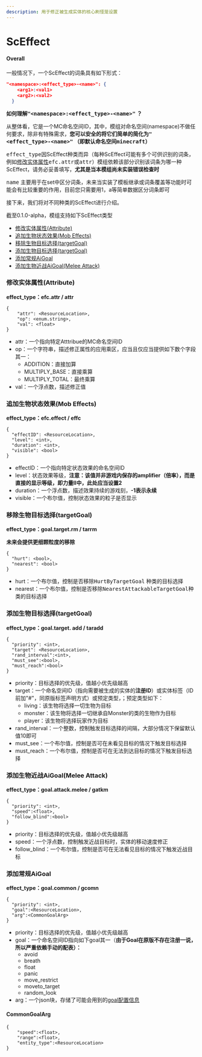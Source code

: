 ```yaml
---
description: 用于修正被生成实体的核心刷怪笼设置
---
```


# ScEffect

#### Overall

一般情况下，一个ScEffect的词条具有如下形式：

```json
"<namespace>:<effect_type>-<name>": {
    <arg1>:<val1>
    <arg2>:<val2>
  }
```

**如何理解**<kbd>**"\<namespace>:\<effect\_type>-\<name>"**</kbd>**&#x20;？**

从整体看，它是一个MC命名空间ID，其中，模组对命名空间(namespace)不做任何要求，除非有特殊需求，**您可以安全的将它们简单的简化为**<kbd>**"\<effect\_type>-\<name>"**</kbd>**&#x20;（即默认命名空间**<kbd>**minecraft**</kbd>**）**

<kbd>effect\_type</kbd>因ScEffect种类而异（每种ScEffect可能有多个可供识别的词条，例如[修改实体属性](sceffect.md#xiu-gai-shi-ti-shu-xing-attribute)<kbd>efc.attr</kbd>或<kbd>attr</kbd>）模组依赖该部分识别该词条为哪一种ScEffect，请务必妥善填写，**尤其是当本模组尚未实装错误检查时**

<kbd>name</kbd> 主要用于在set中区分词条，未来当实装了模板继承或词条覆盖等功能时可能会有比较重要的作用，目前您只需要用1，a等简单数据区分词条即可



接下来，我们将对不同种类的ScEffect进行介绍。

截至0.1.0-alpha，模组支持如下ScEffect类型

* [修改实体属性(Attribute)](sceffect.md#xiu-gai-shi-ti-shu-xing-attribute)
* [追加生物状态效果(Mob Effects)](sceffect.md#zhui-jia-sheng-wu-xiao-guo-mob-effects)
* [移除生物目标选择(targetGoal)](sceffect.md#yi-chu-sheng-wu-mu-biao-xuan-ze-targetgoal)
* [添加生物目标选择(targetGoal)](sceffect.md#tian-jia-sheng-wu-mu-biao-xuan-ze-targetgoal)
* [添加常规AiGoal](sceffect.md#tian-jia-chang-gui-aigoal)
* [添加生物近战AiGoal(Melee Attack)](sceffect.md#tian-jia-sheng-wu-jin-zhan-aigoalmelee-attack)

### 修改实体属性(Attribute)

**effect\_type：efc.attr / attr**

```
{
    "attr": <ResourceLocation>,
    "op": <enum.string>,
    "val": <float>
}
```

* attr：一个指向特定Atttribue的MC命名空间ID
* op：一个字符串，描述修正属性的应用乘区，应当且仅应当提供如下数个字段其一：
  * ADDITION：直接加算
  * MULTIPLY\_BASE：直接乘算
  * MULTIPLY\_TOTAL：最终乘算
* val：一个浮点数，描述修正值

### 追加生物状态效果(Mob Effects)

**effect\_type：efc.effect / effc**

```
{
  "effectID": <ResourceLocation>,
  "level": <int>,
  "duration": <int>,
  "visible": <bool>
}
```

* effectID：一个指向特定状态效果的命名空间ID
* level：状态效果等级，**注意：该值并非游戏内保存的amplifier（倍率），而是直接的显示等级，即力量II中，此处应当设置2**
* duration：一个浮点数，描述效果持续的游戏刻，**-1表示永续**
* visible：一个布尔值，控制状态效果的粒子是否显示

### 移除生物目标选择(targetGoal)

**effect\_type：goal.target.rm / tarrm**

**未来会提供更细颗粒度的移除**

```
{
  "hurt": <bool>,
  "nearest": <bool>
}
```

* hurt：一个布尔值，控制是否移除<kbd>HurtByTargetGoal</kbd> 种类的目标选择
* nearest：一个布尔值，控制是否移除<kbd>NearestAttackableTargetGoal</kbd>种类的目标选择

### 添加生物目标选择(targetGoal)

**effect\_type：goal.target. add / taradd**

```
{
  "priority": <int>,
  "target": <ResourceLocation>,
  "rand_interval":<int>,
  "must_see":<bool>,
  "must_reach":<bool>
}
```

* priority：目标选择的优先级，值越小优先级越高
* target：一个命名空间ID（指向需要被生成的实体的**注册ID**）或实体标签（ID前加"#"，同原版标签声明方式）或预定类型，；预定类型如下：
  * living：该生物将选择一切生物为目标
  * monster：该生物将选择一切继承自Monster的类的生物作为目标
  * player：该生物将选择玩家作为目标
* rand\_interval：一个整数，控制触发目标选择的间隔，大部分情况下保留默认值10即可
* must\_see：一个布尔值，控制是否可在未看见目标的情况下触发目标选择
* must\_reach：一个布尔值，控制是否可在无法到达目标的情况下触发目标选择

### 添加生物近战AiGoal(Melee Attack)

**effect\_type：goal.attack.melee / gatkm**

```
{
  "priority": <int>,
  "speed":<float>,
  "follow_blind":<bool>
}
```

* priority：目标选择的优先级，值越小优先级越高
* speed：一个浮点数，控制触发近战目标时，实体的移动速度修正
* follow\_blind：一个布尔值，控制是否可在无法看见目标的情况下触发近战目标

### 添加常规AiGoal

**effect\_type：goal.common / gcomn**

```
{
  "priority": <int>,
  "goal":<ResourceLocation>,
  "arg":<CommonGoalArg>
}
```

* priority：目标选择的优先级，值越小优先级越高
* goal：一个命名空间ID指向如下goal其一（**由于Goal在原版不存在注册一说，所以严重依赖手动的配表）：**
  * avoid
  * breath
  * float
  * panic
  * move\_restrict
  * moveto\_target
  * random\_look
* arg：一个json块，存储了可能会用到的[goal配置信息](sceffect.md#commongoalarg)

#### CommonGoalArg

```
{
    "speed":<float>,
    "range":<float>,
    "entity_type":<ResourceLocation>
}
```

